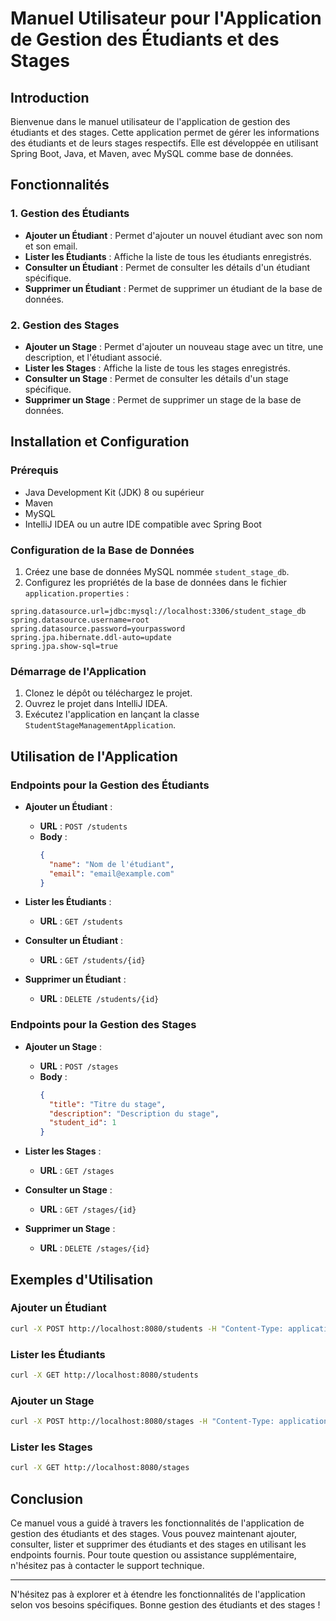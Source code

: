# Manuel Utilisateur pour l'Application de Gestion des Étudiants et des Stages

## Introduction

Bienvenue dans le manuel utilisateur de l'application de gestion des étudiants et des stages. Cette application permet de gérer les informations des étudiants et de leurs stages respectifs. Elle est développée en utilisant Spring Boot, Java, et Maven, avec MySQL comme base de données.

## Fonctionnalités

### 1. Gestion des Étudiants

- **Ajouter un Étudiant** : Permet d'ajouter un nouvel étudiant avec son nom et son email.
- **Lister les Étudiants** : Affiche la liste de tous les étudiants enregistrés.
- **Consulter un Étudiant** : Permet de consulter les détails d'un étudiant spécifique.
- **Supprimer un Étudiant** : Permet de supprimer un étudiant de la base de données.

### 2. Gestion des Stages

- **Ajouter un Stage** : Permet d'ajouter un nouveau stage avec un titre, une description, et l'étudiant associé.
- **Lister les Stages** : Affiche la liste de tous les stages enregistrés.
- **Consulter un Stage** : Permet de consulter les détails d'un stage spécifique.
- **Supprimer un Stage** : Permet de supprimer un stage de la base de données.

## Installation et Configuration

### Prérequis

- Java Development Kit (JDK) 8 ou supérieur
- Maven
- MySQL
- IntelliJ IDEA ou un autre IDE compatible avec Spring Boot

### Configuration de la Base de Données

1. Créez une base de données MySQL nommée `student_stage_db`.
2. Configurez les propriétés de la base de données dans le fichier `application.properties` :

```properties
spring.datasource.url=jdbc:mysql://localhost:3306/student_stage_db
spring.datasource.username=root
spring.datasource.password=yourpassword
spring.jpa.hibernate.ddl-auto=update
spring.jpa.show-sql=true
```

### Démarrage de l'Application

1. Clonez le dépôt ou téléchargez le projet.
2. Ouvrez le projet dans IntelliJ IDEA.
3. Exécutez l'application en lançant la classe `StudentStageManagementApplication`.

## Utilisation de l'Application

### Endpoints pour la Gestion des Étudiants

- **Ajouter un Étudiant** :
  - **URL** : `POST /students`
  - **Body** :
    ```json
    {
      "name": "Nom de l'étudiant",
      "email": "email@example.com"
    }
    ```

- **Lister les Étudiants** :
  - **URL** : `GET /students`

- **Consulter un Étudiant** :
  - **URL** : `GET /students/{id}`

- **Supprimer un Étudiant** :
  - **URL** : `DELETE /students/{id}`

### Endpoints pour la Gestion des Stages

- **Ajouter un Stage** :
  - **URL** : `POST /stages`
  - **Body** :
    ```json
    {
      "title": "Titre du stage",
      "description": "Description du stage",
      "student_id": 1
    }
    ```

- **Lister les Stages** :
  - **URL** : `GET /stages`

- **Consulter un Stage** :
  - **URL** : `GET /stages/{id}`

- **Supprimer un Stage** :
  - **URL** : `DELETE /stages/{id}`

## Exemples d'Utilisation

### Ajouter un Étudiant

```sh
curl -X POST http://localhost:8080/students -H "Content-Type: application/json" -d '{"name": "John Doe", "email": "john.doe@example.com"}'
```

### Lister les Étudiants

```sh
curl -X GET http://localhost:8080/students
```

### Ajouter un Stage

```sh
curl -X POST http://localhost:8080/stages -H "Content-Type: application/json" -d '{"title": "Stage 1", "description": "Description 1", "student_id": 1}'
```

### Lister les Stages

```sh
curl -X GET http://localhost:8080/stages
```

## Conclusion

Ce manuel vous a guidé à travers les fonctionnalités de l'application de gestion des étudiants et des stages. Vous pouvez maintenant ajouter, consulter, lister et supprimer des étudiants et des stages en utilisant les endpoints fournis. Pour toute question ou assistance supplémentaire, n'hésitez pas à contacter le support technique.

---

N'hésitez pas à explorer et à étendre les fonctionnalités de l'application selon vos besoins spécifiques. Bonne gestion des étudiants et des stages !
